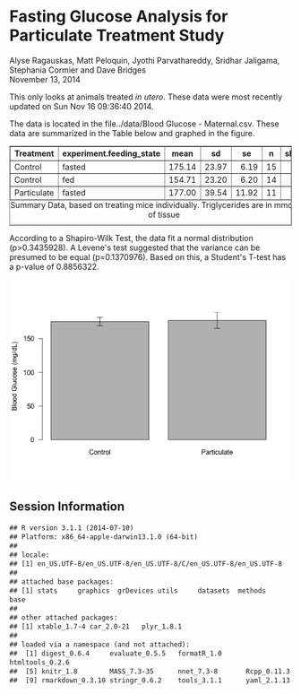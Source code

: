 # Fasting Glucose Analysis for Particulate Treatment Study
Alyse Ragauskas, Matt Peloquin, Jyothi Parvathareddy, Sridhar Jaligama, Stephania Cormier and Dave Bridges  
November 13, 2014  

This only looks at animals treated *in utero*.  These data were most recently updated on Sun Nov 16 09:36:40 2014.



The data is located in the file../data/Blood Glucose - Maternal.csv.  These data are summarized in the Table below and graphed in the figure.  


<!-- html table generated in R 3.1.1 by xtable 1.7-4 package -->
<!-- Sun Nov 16 09:36:41 2014 -->
<table border=1>
<caption align="bottom"> Summary Data, based on treating mice individually.  Triglycerides are in mmoles/mg of tissue </caption>
<tr> <th> Treatment </th> <th> experiment.feeding_state </th> <th> mean </th> <th> sd </th> <th> se </th> <th> n </th> <th> shapiro </th>  </tr>
  <tr> <td> Control </td> <td> fasted </td> <td align="right"> 175.14 </td> <td align="right"> 23.97 </td> <td align="right"> 6.19 </td> <td align="right">  15 </td> <td align="right"> 0.69 </td> </tr>
  <tr> <td> Control </td> <td> fed </td> <td align="right"> 154.71 </td> <td align="right"> 23.20 </td> <td align="right"> 6.20 </td> <td align="right">  14 </td> <td align="right"> 0.34 </td> </tr>
  <tr> <td> Particulate </td> <td> fasted </td> <td align="right"> 177.00 </td> <td align="right"> 39.54 </td> <td align="right"> 11.92 </td> <td align="right">  11 </td> <td align="right"> 0.90 </td> </tr>
   <a name=tab:summary-statistics></a>
</table>

According to a Shapiro-Wilk Test, the data fit a normal distribution (p>0.3435928).  A Levene's test suggested that the variance can be presumed to be equal (p=0.1370976).  Based on this, a Student's T-test has a p-value of 0.8856322.

![](fasting_glucose_analysis_files/figure-html/barplot-individual-1.png) 

## Session Information

```
## R version 3.1.1 (2014-07-10)
## Platform: x86_64-apple-darwin13.1.0 (64-bit)
## 
## locale:
## [1] en_US.UTF-8/en_US.UTF-8/en_US.UTF-8/C/en_US.UTF-8/en_US.UTF-8
## 
## attached base packages:
## [1] stats     graphics  grDevices utils     datasets  methods   base     
## 
## other attached packages:
## [1] xtable_1.7-4 car_2.0-21   plyr_1.8.1  
## 
## loaded via a namespace (and not attached):
##  [1] digest_0.6.4     evaluate_0.5.5   formatR_1.0      htmltools_0.2.6 
##  [5] knitr_1.8        MASS_7.3-35      nnet_7.3-8       Rcpp_0.11.3     
##  [9] rmarkdown_0.3.10 stringr_0.6.2    tools_3.1.1      yaml_2.1.13
```
